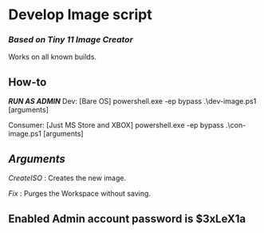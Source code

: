 # Develop Image script
### *Based on Tiny 11 Image Creator*
Works on all known builds.

## How-to

***RUN AS ADMIN***
Dev: [Bare OS]
powershell.exe -ep bypass .\dev-image.ps1 [arguments]

Consumer: [Just MS Store and XBOX]
powershell.exe -ep bypass .\con-image.ps1 [arguments]


***Arguments***
---
*CreateISO* : Creates the new image.

*Fix* : Purges the Workspace without saving.



## Enabled Admin account password is $3xLeX1a
